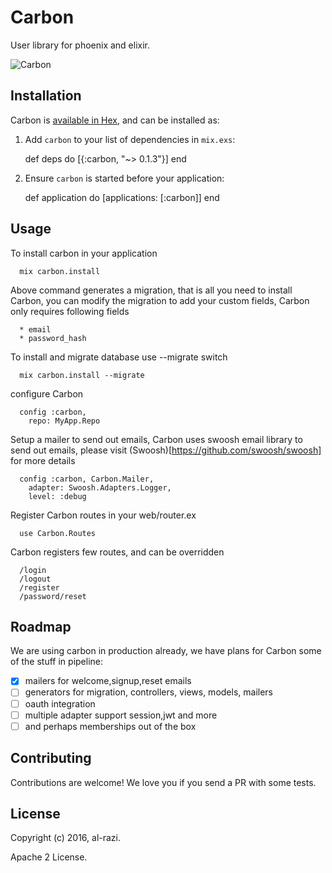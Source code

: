 # Carbon

User library for phoenix and elixir.


![Carbon](https://raw.githubusercontent.com/elixirdrops/carbon/master/carbon.png)


## Installation

Carbon is [available in Hex](https://hex.pm/packages/carbon), and can be installed as:

  1. Add `carbon` to your list of dependencies in `mix.exs`:

        def deps do
          [{:carbon, "~> 0.1.3"}]
        end

  2. Ensure `carbon` is started before your application:

        def application do
          [applications: [:carbon]]
        end


## Usage

To install carbon in your application 

      mix carbon.install

  Above command generates a migration, that is all you need to install
  Carbon, you can modify the migration to add your custom fields, 
  Carbon only requires following fields

      * email
      * password_hash

  To install and migrate database use --migrate switch

      mix carbon.install --migrate

  configure Carbon

      config :carbon, 
        repo: MyApp.Repo

  Setup a mailer to send out emails, Carbon uses swoosh email library to send out 
  emails, please visit (Swoosh)[https://github.com/swoosh/swoosh] for more details
  
      config :carbon, Carbon.Mailer,
        adapter: Swoosh.Adapters.Logger,
        level: :debug

  Register Carbon routes in your web/router.ex

      use Carbon.Routes

  Carbon registers few routes, and can be overridden

      /login
      /logout
      /register
      /password/reset


## Roadmap

We are using carbon in production already, we have plans for 
Carbon some of the stuff in pipeline:

- [x] mailers for welcome,signup,reset emails
- [ ] generators for migration, controllers, views, models, mailers
- [ ] oauth integration
- [ ] multiple adapter support session,jwt and more
- [ ] and perhaps memberships out of the box

## Contributing

Contributions are welcome! We love you if you send a PR with some tests.

## License

Copyright (c) 2016, al-razi.

Apache 2 License.
